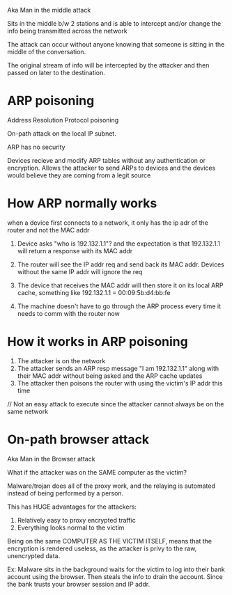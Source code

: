 Aka Man in the middle attack

Sits in the middle b/w 2 stations and is able to intercept and/or change the info being transmitted across the network

The attack can occur without anyone knowing that someone is sitting in the middle of the conversation.

 The original stream of info will be intercepted by the attacker and then passed on later to the destination.
# ARP poisoning

Address Resolution Protocol poisoning

On-path attack on the local IP subnet.

ARP has no security 

Devices recieve and modify ARP tables without any authentication or encryption. Allows the attacker to send ARPs to devices and the devices would believe they are coming from a legit source

# How ARP normally works

when a device first connects to a network, it only has the ip adr of the router and not the MAC addr

1. Device asks "who is 192.132.1.1"? and the expectation is that 192.132.1.1 will return a response with its MAC addr

2. The router will see the IP addr req and send back its MAC addr. Devices without the same IP addr will ignore the req

3. The device that receives the MAC addr will then store it on its local ARP cache, something like
		192.132.1.1 = 00:09:5b:d4:bb:fe

4. The machine doesn't have to go through the ARP process every time it needs to comm with the router now

# How it works in ARP poisoning

1. The attacker is on the network
2. The attacker sends an ARP resp message "I am 192.132.1.1" along with their MAC addr without being asked and the ARP cache updates
3. The attacker then poisons the router with using the victim's IP addr this time


// Not an easy attack to execute since the attacker cannot always be on the same network

# On-path browser attack

Aka Man in the Browser attack

What if the attacker was on the SAME computer as the victim? 

Malware/trojan does all of the proxy work, and the relaying is automated instead of being performed by a person. 

This has HUGE advantages for the attackers:

1. Relatively easy to proxy encrypted traffic
2. Everything looks normal to the victim

Being on the same COMPUTER AS THE VICTIM ITSELF, means that the encryption is rendered useless, as the attacker is privy to the raw, unencrypted data. 

Ex: Malware sits in the background waits for the victim to log into their bank account using the 
browser. Then steals the info to drain the account. Since the bank trusts your browser session and IP addr.





